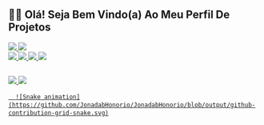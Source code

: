 ## 🖖🏻 Olá! Seja Bem Vindo(a) Ao Meu Perfil De Projetos

 <div>
    <a href="https://github.com/JonadabHonorio">
    <img height="160em" src="https://github-readme-stats.vercel.app/api?username=JonadabHonorio&show_icons=true&theme=dark&include_all_commits=true&count_private=true"/>
    <img height="160em" src="https://github-readme-stats.vercel.app/api/top-langs/?username=JonadabHonorio&layout=compact&langs_count=16&theme=dark"/>
 </div>
  
  <div> 
    <img src="https://img.icons8.com/color/40/000000/javascript--v1.png"/>
    <img src="https://img.icons8.com/color/40/000000/html-5--v1.png"/>
    <img src="https://img.icons8.com/color/40/000000/css3.png"/>
    <img src="https://img.icons8.com/color/40/000000/nodejs.png"/>
  </div>
  
  ##
 
 <div>
     <a href="https://web.telegram.org/#/im" target="_blank"><img src="https://img.shields.io/badge/Telegram-2CA5E0?style=for-the-badge&logo=telegram&logoColor=white"           
      target="_blank"</a>
     <a href="https://hnoriojonadab@gmail.com" target="_blank"><img src="https://img.shields.io/badge/Gmail-D14836?style=for-the-badge&logo=gmail&logoColor=white" 
      target="_blank"</a>
  </div>
  
        
      ![Snake animation](https://github.com/JonadabHonorio/JonadabHonorio/blob/output/github-contribution-grid-snake.svg)
     
      
